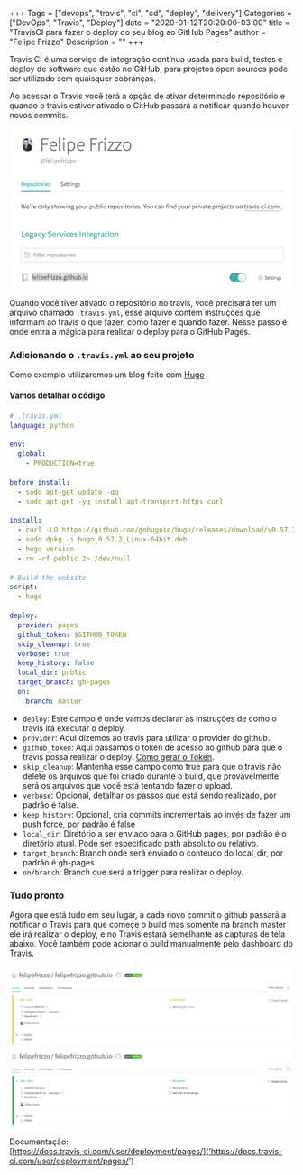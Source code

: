 +++
Tags = ["devops", "travis", "ci", "cd", "deploy", "delivery"]
Categories = ["DevOps", "Travis", "Deploy"]
date = "2020-01-12T20:20:00-03:00"
title = "TravisCI para fazer o deploy do seu blog ao GitHub Pages"
author = "Felipe Frizzo"
Description = ""
+++

Travis CI é uma serviço de integração contínua usada para build, testes e deploy de software que estão no GitHub, para projetos open sources pode ser utilizado sem quaisquer cobranças.

Ao acessar o Travis você terá a opção de ativar determinado repositório e quando o travis estiver ativado o GitHub passará a notificar quando houver novos commits.

![alt text](/img/post/deploying-github-pages-with-travis/enable-travis.png)

Quando você tiver ativado o repositório no travis, você precisará ter um arquivo chamado `.travis.yml`, esse arquivo contém instruções que informam ao travis o que fazer, como fazer e quando fazer. Nesse passo é onde entra a mágica para realizar o deploy para o GitHub Pages.

### Adicionando o `.travis.yml` ao seu projeto

Como exemplo utilizaremos um blog feito com [Hugo]('https://gohugo.io')

#### Vamos detalhar o código

```yml
# .travis.yml
language: python

env:
  global:
    - PRODUCTION=true

before_install:
  - sudo apt-get update -qq
  - sudo apt-get -yq install apt-transport-https curl

install:
  - curl -LO https://github.com/gohugoio/hugo/releases/download/v0.57.2/hugo_0.57.2_Linux-64bit.deb
  - sudo dpkg -i hugo_0.57.2_Linux-64bit.deb
  - hugo version
  - rm -rf public 2> /dev/null

# Build the website
script:
  - hugo

deploy:
  provider: pages
  github_token: $GITHUB_TOKEN
  skip_cleanup: true
  verbose: true
  keep_history: false
  local_dir: public
  target_branch: gh-pages
  on:
    branch: master
```

* `deploy`: Este campo é onde vamos declarar as instruções de como o travis irá executar o deploy.
* `provider`: Aqui dizemos ao travis para utilizar o provider do github.
* `github_token`: Aqui passamos o token de acesso ao github para que o travis possa realizar o deploy. [Como gerar o Token]('https://help.github.com/pt/github/authenticating-to-github/creating-a-personal-access-token-for-the-command-line').
* `skip_cleanup`: Mantenha esse campo como true para que o travis não delete os arquivos que foi criado durante o build, que provavelmente será os arquivos que você está tentando fazer o upload.
* `verbose`: Opcional, detalhar os passos que está sendo realizado, por padrão é false.
* `keep_history`: Opcional, cria commits incrementais ao invés de fazer um push force, por padrão é false
* `local_dir`: Diretório a ser enviado para o GitHub pages, por padrão é o diretório atual. Pode ser especificado path absoluto ou relativo.
* `target_branch`: Branch onde será enviado o conteudo do local_dir, por padrão é gh-pages
* `on/branch`: Branch que será a trigger para realizar o deploy.

### Tudo pronto

Agora que está tudo em seu lugar, a cada novo commit o github passará a notificar o Travis para que começe o build mas somente na branch master ele irá realizar o deploy, e no Travis estará semelhante às capturas de tela abaixo. Você também pode acionar o build manualmente pelo dashboard do Travis.

![alt text](/img/post/deploying-github-pages-with-travis/build-commit-travis.png)
![alt text](/img/post/deploying-github-pages-with-travis/build-finish-travis.png)

Documentação:  
[https://docs.travis-ci.com/user/deployment/pages/]('https://docs.travis-ci.com/user/deployment/pages/')
